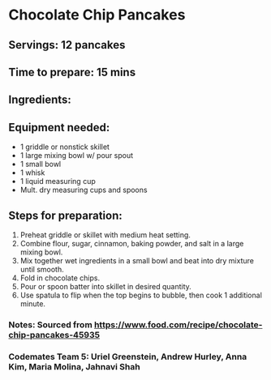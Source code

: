 # Chocolate Chip Pancakes

## Servings: 12 pancakes

## Time to prepare: 15 mins

## Ingredients:


## Equipment needed:

- 1 	griddle or nonstick skillet
- 1 	large mixing bowl w/ pour spout
- 1 	small bowl
- 1 	whisk
- 1 	liquid measuring cup
- Mult. dry measuring cups and spoons

## Steps for preparation:
1.   Preheat griddle or skillet with medium heat setting.
2.   Combine flour, sugar, cinnamon, baking powder, and salt in a large mixing bowl.
3.   Mix together wet ingredients in a small bowl and beat into dry mixture until smooth.
4.   Fold in chocolate chips.
5.   Pour or spoon batter into skillet in desired quantity.
6.   Use spatula to flip when the top begins to bubble, then cook 1 additional minute.

### Notes: Sourced from https://www.food.com/recipe/chocolate-chip-pancakes-45935



### Codemates Team 5: Uriel Greenstein, Andrew Hurley, Anna Kim, Maria Molina, Jahnavi Shah
